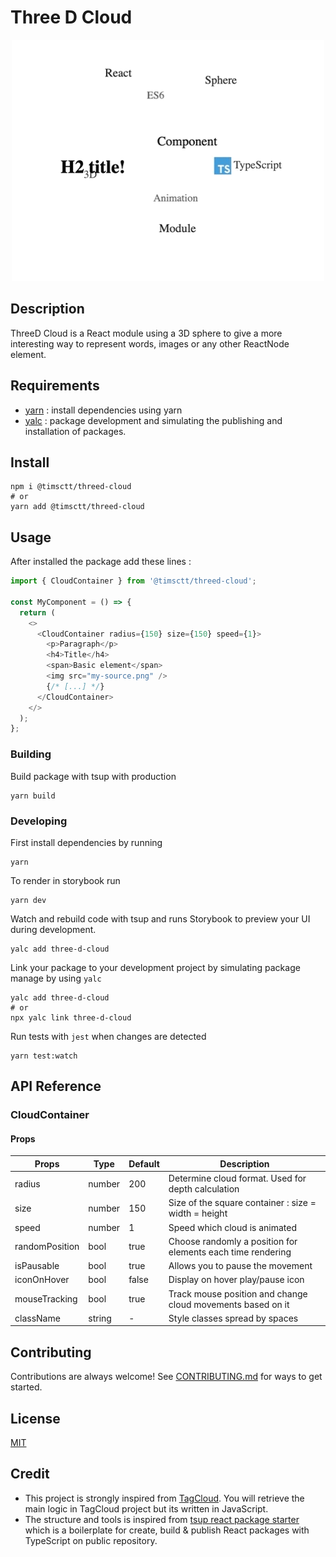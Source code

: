 # Three D Cloud

<p align="center">
  <img alt="ThreeD Cloud" src=".github/images/ThreeDCloud.gif">
</p>

## Description

ThreeD Cloud is a React module using a 3D sphere to give a more interesting way to represent words, images or any other ReactNode element.

## Requirements

- [yarn](https://classic.yarnpkg.com/lang/en/docs/install/ 'yarn') : install dependencies using yarn
- [yalc](https://github.com/wclr/yalc 'yalc') : package development and simulating the publishing and installation of packages.

## Install

```shell
npm i @timsctt/threed-cloud
# or
yarn add @timsctt/threed-cloud
```

## Usage

After installed the package add these lines :

```typescript
import { CloudContainer } from '@timsctt/threed-cloud';

const MyComponent = () => {
  return (
    <>
      <CloudContainer radius={150} size={150} speed={1}>
        <p>Paragraph</p>
        <h4>Title</h4>
        <span>Basic element</span>
        <img src="my-source.png" />
        {/* [...] */}
      </CloudContainer>
    </>
  );
};
```

### Building

Build package with tsup with production

```shell
yarn build
```

### Developing

First install dependencies by running

```shell
yarn
```

To render in storybook run

```shell
yarn dev
```

Watch and rebuild code with tsup and runs Storybook to preview your UI during development.

```shell
yalc add three-d-cloud
```

Link your package to your development project by simulating package manage by using `yalc`

```shell
yalc add three-d-cloud
# or
npx yalc link three-d-cloud
```

Run tests with `jest` when changes are detected

```shell
yarn test:watch
```

## API Reference

### CloudContainer

#### Props

| Props          | Type   | Default | Description                                                 |
| -------------- | ------ | ------- | ----------------------------------------------------------- |
| radius         | number | 200     | Determine cloud format. Used for depth calculation          |
| size           | number | 150     | Size of the square container : size = width = height        |
| speed          | number | 1       | Speed which cloud is animated                               |
| randomPosition | bool   | true    | Choose randomly a position for elements each time rendering |
| isPausable     | bool   | true    | Allows you to pause the movement                            |
| iconOnHover    | bool   | false   | Display on hover play/pause icon                            |
| mouseTracking  | bool   | true    | Track mouse position and change cloud movements based on it |
| className      | string | -       | Style classes spread by spaces                              |

## Contributing

Contributions are always welcome! See [CONTRIBUTING.md](https://github.com/Timsctt/ThreeD-Cloud/blob/master/CONTRIBUTING.MD 'CONTRIBUTING.md') for ways to get started.

## License

[MIT](https://choosealicense.com/licenses/mit/)

## Credit

- This project is strongly inspired from [TagCloud](https://github.com/cong-min/TagCloud 'TagCloud'). You will retrieve the main logic in TagCloud project but its written in JavaScript.
- The structure and tools is inspired from [tsup react package starter](https://github.com/TimMikeladze/tsup-react-package-starter 'tsup react package starter') which is a boilerplate for create, build & publish React packages with TypeScript on public repository.
